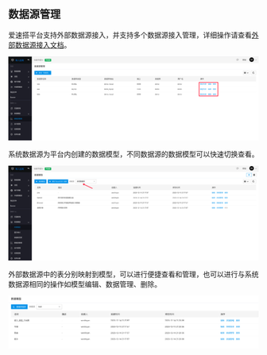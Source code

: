 ## 数据源管理

爱速搭平台支持外部数据源接入，并支持多个数据源接入管理，详细操作请查看[外部数据源接入文档](https://cloud.baidu.com/doc/ISUDA/s/nkj1h6fwk)。

![image.png](../../staic/img/操作指南/应用设计/数据源管理/image_ff06d3a.png)

系统数据源为平台内创建的数据模型，不同数据源的数据模型可以快速切换查看。

![image.png](../../staic/img/操作指南/应用设计/数据源管理/image_48ed8b8.png)

外部数据源中的表分别映射到模型，可以进行便捷查看和管理，也可以进行与系统数据源相同的操作如模型编辑、数据管理、删除。

![image.png](../../staic/img/操作指南/应用设计/数据源管理/image_1c5a2d9.png)

